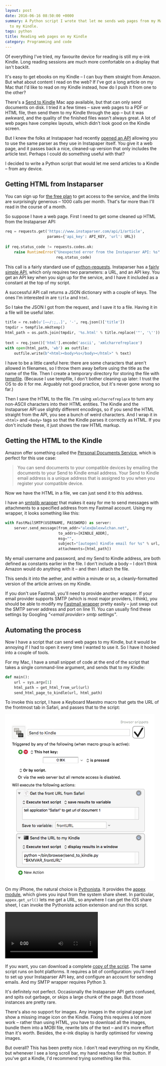 ```yaml
---
layout: post
date: 2016-06-16 08:50:00 +0000
summary: A Python script I wrote that let me sends web pages from my Mac and my iPhone
  to my Kindle.
tags: python
title: Reading web pages on my Kindle
category: Programming and code
---
```


Of everything I've tried, my favourite device for reading is still my e-ink Kindle.
Long reading sessions are much more comfortable on a display that isn't backlit.

It's easy to get ebooks on my Kindle &ndash; I can buy them straight from Amazon.
But what about content I read on the web?
If I've got a long article on my Mac that I'd like to read on my Kindle instead, how do I push it from one to the other?

There's a [Send to Kindle][s2k] Mac app available, but that can only send documents on disk.
I tried it a few times &ndash; save web pages to a PDF or HTML file, then send them to my Kindle through the app &ndash; but it was awkward, and the quality of the finished files wasn't always great.
A lot of web pages have complex layouts, which didn't look good on the Kindle screen.

But I knew the folks at Instapaper had recently [opened an API][insta] allowing you to use the same parser as they use in Instapaper itself.
You give it a web page, and it passes back a nice, cleaned-up version that only includes the article text.
Perhaps I could do something useful with that?

I decided to write a Python script that would let me send articles to a Kindle &ndash; from any device.

## Getting HTML from Instaparser

You can sign up for [the free plan][trial] to get access to the service, and the limits are surprisingly generous &ndash; 1000&nbsp;calls per month.
That's far more than I'll read in the course of a month.

So suppose I have a web page.
First I need to get some cleaned up HTML from the Instaparser API:

```python
req = requests.get('https://www.instaparser.com/api/1/article',
                   params={'api_key': API_KEY, 'url': URL})

if req.status_code != requests.codes.ok:
    raise RuntimeError("Unexpected error from the Instaparser API: %s" %
                       req.status_code)
```

This call is a fairly standard use of [python-requests][req].
Instaparser has a [fairly simple API][apidocs], which only requires two parameters: a URL, and an API key.
You get an API key when you sign up for the service, and I have it included as a constant at the top of my script.

A successful API call returns a JSON dictionary with a couple of keys.
The ones I'm interested in are `title` and `html`.

So I take the JSON I got from the request, and I save it to a file.
Having it in a file will be useful later.

```python
title = re.sub(u'[–—/:;,.]', '-', req.json()['title'])
tmpdir = tempfile.mkdtemp()
html_path = os.path.join(tmpdir, '%s.html' % title.replace('"', '\''))

text = req.json()['html'].encode('ascii', 'xmlcharrefreplace')
with open(html_path, 'wb') as outfile:
    outfile.write(b"<html><body>%s</body></html>" % text)
```

I have to be a little careful here: there are some characters that aren't allowed in filenames, so I throw them away before using the title as the name of the file.
Then I create a temporary directory for storing the file with [tempfile][tempfile].
(Because I use tempfile, I don't bother cleaning up later: I trust the OS to do it for me.
Arguably not good practice, but it's never gone wrong so far.)

Then I save the HTML to the file.
I'm using `xmlcharrefreplace` to turn any non-ASCII characters into their HTML entities.
The Kindle and the Instaparser API use slightly different encodings, so if you send the HTML straight from the API, you see a bunch of weird characters.
And I wrap it in `<html>` and `<body>` tags so that the Kindle parses it correctly as HTML.
If you don't include these, it just shows the raw HTML markup.

## Getting the HTML to the Kindle

Amazon offer something called the [Personal Documents Service][docs], which is perfect for this use case:

> You can send documents to your compatible devices by emailing the documents to your Send to Kindle email address. Your Send to Kindle email address is a unique address that is assigned to you when you register your compatible device.

Now we have the HTML in a file, we can just send it to this address.

I have an [smtplib wrapper][fastmail] that makes it easy for me to send messages with attachments to a specified address from my Fastmail account.
Using my wrapper, it looks something like this:

```python
with FastMailSMTP(USERNAME, PASSWORD) as server:
    server.send_message(from_addr="alex@alexwlchan.net",
                        to_addrs=[KINDLE_ADDR],
                        msg="",
                        subject="[autogen] Kindle email for %s" % url,
                        attachments=[html_path])
```

My email username and password, and my Send to Kindle address, are both defined as constants earlier in the file.
I don't include a body – I don't think Amazon would do anything with it – and then I attach the file.

This sends it into the aether, and within a minute or so, a cleanly-formatted version of the article arrives on my Kindle.

If you don't use Fastmail, you'll need to provide another wrapper.
If your email provider supports SMTP (which is most major providers, I think), you should be able to modify my [Fastmail wrapper][fastmail] pretty easily – just swap out the SMTP server address and port on line 11.
You can usually find these settings by Googling *"&lt;email provider&gt; smtp settings"*.

## Automating the process

Now I have a script that can send web pages to my Kindle, but it would be annoying if I had to open it every time I wanted to use it.
So I have it hooked into a couple of tools.

For my Mac, I have a small snippet of code at the end of the script that takes a single command-line argument, and sends that to my Kindle:

```python
def main():
    url = sys.argv[1]
    html_path = get_html_from_url(url)
    send_html_page_to_kindle(url, html_path)
```

To invoke this script, I have a Keyboard Maestro macro that gets the URL of the frontmost tab in Safari, and passes that to the script:

![Keyboard Maestro macro. When hot key ⇧⌘K is pressed, execute an AppleScript to get the front Safari tab and run the Python script.](/images/2016/send-to-kindle.png)

On my iPhone, the natural choice is [Pythonista][pythonista].
It provides the [appex module][appex], which gives you input from the system share sheet.
In particular, `appex.get_url()` lets me get a URL, so anywhere I can get the iOS share sheet, I can invoke the Pythonista action extension and run this script.

<video controls class="portrait" src="/images/2016/send-to-kindle.mov" style="max-width: 400px;"></video>

If you want, you can download a complete [copy of the script](/files/send_to_kindle.py).
The same script runs on boht platforms.
It requires a bit of configuration: you'll need to set up your Instaparser API key, and configure an account for sending emails.
And my SMTP wrapper requires Python 3.

It's definitely not perfect.
Occasionally the Instaparser API gets confused, and spits out garbage, or skips a large chunk of the page.
But those instances are pretty rare.

There's also no support for images.
Any images in the original page just show a missing image icon on the Kindle.
Fixing this requires a lot more work &ndash; rather than using HTML, you have to download all the images, bundle them into a MOBI file, rewrite bits of the text &ndash; and it's more effort than it's worth.
Besides, the e-ink display is hardly optimised for viewing images.

But overall?
This has been pretty nice.
I don't read everything on my Kindle, but whenever I see a long scroll bar, my hand reaches for that button.
If you've got a Kindle, I'd recommend trying something like this.

[s2k]: http://www.amazon.com/gp/sendtokindle/mac
[insta]: http://blog.instapaper.com/post/142296652536
[trial]: https://www.instaparser.com/signup/trial
[req]: http://python-requests.org
[apidocs]: https://www.instaparser.com/docs/1/article_api
[docs]: http://www.amazon.com/gp/help/customer/display.html/ref=hp_pdoc_main_short_us?nodeId=200767340
[tempfile]: https://docs.python.org/3.5/library/tempfile.html
[fastmail]: /2016/05/python-smtplib-and-fastmail/
[pythonista]: http://omz-software.com/pythonista/
[appex]: http://omz-software.com/pythonista/docs/ios/appex.html
